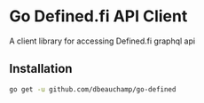 # Go Defined.fi API Client

A client library for accessing Defined.fi graphql api

## Installation

```bash
go get -u github.com/dbeauchamp/go-defined
```
